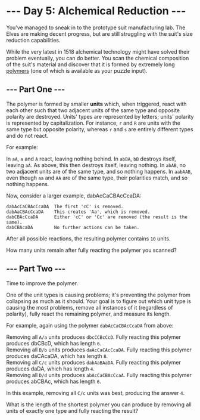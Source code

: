 # --- Day 5: Alchemical Reduction ---
You've managed to sneak in to the prototype suit manufacturing lab. The Elves are making decent progress, but are still struggling with the suit's size reduction capabilities.

While the very latest in 1518 alchemical technology might have solved their problem eventually, you can do better. You scan the chemical composition of the suit's material and discover that it is formed by extremely long [polymers](https://en.wikipedia.org/wiki/Polymer) (one of which is available as your puzzle input).

## --- Part One ---

The polymer is formed by smaller **units** which, when triggered, react with each other such that two adjacent units of the same type and opposite polarity are destroyed. Units' types are represented by letters; units' polarity is represented by capitalization. For instance, `r` and `R` are units with the same type but opposite polarity, whereas `r` and `s` are entirely different types and do not react.

For example:

In `aA`, `a` and `A` react, leaving nothing behind.
In `abBA`, `bB` destroys itself, leaving `aA`. As above, this then destroys itself, leaving nothing.
In `abAB`, no two adjacent units are of the same type, and so nothing happens.
In `aabAAB`, even though `aa` and `AA` are of the same type, their polarities match, and so nothing happens.

Now, consider a larger example, dabAcCaCBAcCcaDA:

```
dabAcCaCBAcCcaDA  The first 'cC' is removed.
dabAaCBAcCcaDA    This creates 'Aa', which is removed.
dabCBAcCcaDA      Either 'cC' or 'Cc' are removed (the result is the same).
dabCBAcaDA        No further actions can be taken.
```

After all possible reactions, the resulting polymer contains `10` units.

How many units remain after fully reacting the polymer you scanned?

## ---   Part Two ---
Time to improve the polymer.

One of the unit types is causing problems; it's preventing the polymer from collapsing as much as it should. Your goal is to figure out which unit type is causing the most problems, remove all instances of it (regardless of polarity), fully react the remaining polymer, and measure its length.

For example, again using the polymer `dabAcCaCBAcCcaDA` from above:

Removing all `A/a` units produces `dbcCCBcCcD`. Fully reacting this polymer produces dbCBcD, which has length `6`.  
Removing all `B/b` units produces `daAcCaCAcCcaDA`. Fully reacting this polymer produces daCAcaDA, which has length `8`.  
Removing all `C/c` units produces `dabAaBAaDA`. Fully reacting this polymer produces daDA, which has length `4`.  
Removing all `D/d` units produces `abAcCaCBAcCcaA`. Fully reacting this polymer produces abCBAc, which has length `6`.

In this example, removing all `C/c` units was best, producing the answer `4`.  

What is the length of the shortest polymer you can produce by removing all units of exactly one type and fully reacting the result?
